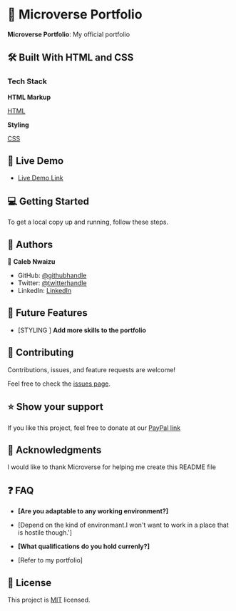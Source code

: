 

# 📖 Microverse Portfolio



**Microverse Portfolio**: My official portfolio

## 🛠 Built With HTML and CSS

### Tech Stack



 **HTML Markup**

   [HTML](https://www.w3.org/)



  **Styling**

  [CSS](https://web.dev/learn/css/)



## 🚀 Live Demo


- [Live Demo Link](https://calebchris000.github.io/Hello-World/)



## 💻 Getting Started



To get a local copy up and running, follow these steps.



## 👥 Authors



👤 **Caleb Nwaizu**

- GitHub: [@githubhandle](https://github.com/calebchris000)
- Twitter: [@twitterhandle](https://twitter.com/calebchris000)
- LinkedIn: [LinkedIn](https://www.linkedin.com/in/caleb-nwaizu-b815aa23b/)




## 🔭 Future Features



- [STYLING ] **Add more skills to the portfolio**




## 🤝 Contributing

Contributions, issues, and feature requests are welcome!

Feel free to check the [issues page](https://docs.github.com/en/issues/tracking-your-work-with-issues/about-issues).




## ⭐️ Show your support



If you like this project, feel free to donate at our [PayPal link](paypal.com)



## 🙏 Acknowledgments



I would like to thank Microverse for helping me create this README file



## ❓ FAQ


- **[Are you adaptable to any working environment?]**

 - [Depend on the kind of environmant.I won't want to work in a place that is hostile though.']

- **[What qualifications do you hold currenly?]**

 - [Refer to my portfolio]



## 📝 License

This project is [MIT](https://choosealicense.com/licenses/mit/) licensed.

